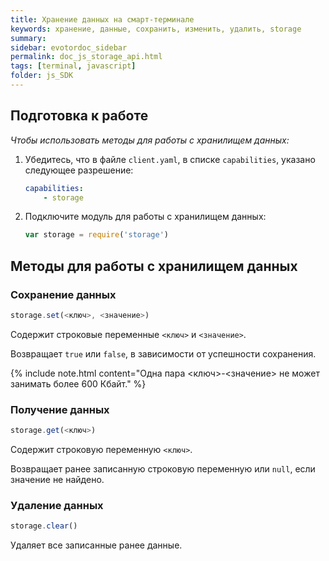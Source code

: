 ```yaml
---
title: Хранение данных на смарт-терминале
keywords: хранение, данные, сохранить, изменить, удалить, storage
summary:
sidebar: evotordoc_sidebar
permalink: doc_js_storage_api.html
tags: [terminal, javascript]
folder: js_SDK
---
```


## Подготовка к работе

*Чтобы использовать методы для работы с хранилищем данных:*

1. Убедитесь, что в файле `client.yaml`, в списке `capabilities`, указано следующее разрешение:

   ```yaml
   capabilities:
       - storage
   ```

2. Подключите модуль для работы с хранилищем данных:

   ```javascript
   var storage = require('storage')
   ```

## Методы для работы с хранилищем данных

### Сохранение данных

```javascript
storage.set(<ключ>, <значение>)
```

Содержит строковые переменные `<ключ>` и `<значение>`.

Возвращает `true` или `false`, в зависимости от успешности сохранения.

{% include note.html content="Одна пара <ключ>-<значение> не может занимать более 600 Кбайт." %}

### Получение данных

```javascript
storage.get(<ключ>)
```

Содержит строковую переменную `<ключ>`.

Возвращает ранее записанную строковую переменную или `null`, если значение не найдено.

### Удаление данных

```javascript
storage.clear()
```

Удаляет все записанные ранее данные.

